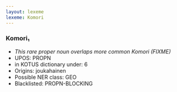 ```yaml
---
layout: lexeme
lexeme: Komori
---
```


###  Komori₁

* _This rare proper noun overlaps more common *Komori* (FIXME)_
* UPOS:  PROPN
* in KOTUS dictionary under:  6
* Origins: joukahainen 
* Possible NER class:  GEO
* Blacklisted:  PROPN-BLOCKING

